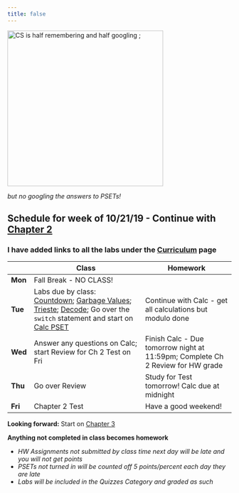 ```yaml
---
title: false
---
```


<!-- # Hello, world! -->

<img src="https://i.chzbgr.com/full/9340633600/h4CFEC57B/" alt="CS is half remembering and half googling ;" height="350">

*but no googling the answers to PSETs!*

## Schedule for week of 10/21/19 - Continue with [Chapter 2](curriculum/2)
<!--
  - **Mon:** Fall Break - NO CLASS!
  - **Tue:** Labs due by class: [Countdown](https://lab.cs50.io/candib80/cs50labs/c/arrayCountdown/); [Garbage Values](https://lab.cs50.io/candib80/cs50labs/c/garbage/); [Trieste](https://lab.cs50.io/candib80/cs50labs/c/trieste/); [Decode](https://lab.cs50.io/candib80/cs50labs/c/decode/)
    - Go over the `switch` statement and start on [Calc PSET](https://docs.cs50.net/2019/ap/problems/calc/calc.html) 
    - HW: Continue with [Calc](https://docs.cs50.net/2019/ap/problems/calc/calc.html) - get all calculations but modulo done 
  - **Wed:** Answer any questions on [Calc](https://docs.cs50.net/2019/ap/problems/calc/calc.html); Start Review for Ch 2 Test on Fri
    - HW: Finish [Calc](https://docs.cs50.net/2019/ap/problems/calc/calc.html) - Due tomorrow night  
       Complete Ch 2 Review for HW grade
  - **Thu:** Go over Review
    - HW: Study for Test tomorrow!  
         Calc due at midnight
  - **Fri:** Chapter 2 Test -->

### I have added links to all the labs under the [Curriculum](/curriculum/index.md) page

  |       |Class                  |Homework   |
  |-------|---------              |---------  |
  |**Mon**|Fall Break - NO CLASS! |           |
  |**Tue**|Labs due by class: [Countdown](https://lab.cs50.io/candib80/cs50labs/c/arrayCountdown/); [Garbage Values](https://lab.cs50.io/candib80/cs50labs/c/garbage/); [Trieste](https://lab.cs50.io/candib80/cs50labs/c/trieste/); [Decode](https://lab.cs50.io/candib80/cs50labs/c/decode/); Go over the `switch` statement and start on [Calc PSET](https://docs.cs50.net/2019/ap/problems/calc/calc.html) |Continue with Calc - get all calculations but modulo done|
  |**Wed**|Answer any questions on Calc; start Review for Ch 2 Test on Fri| Finish Calc - Due tomorrow night at 11:59pm; Complete Ch 2 Review for HW grade|
  |**Thu**|Go over Review         |Study for Test tomorrow! Calc due at midnight|
  |**Fri**|Chapter 2 Test         |Have a good weekend! |

**Looking forward:** Start on [Chapter 3](curriculum/3)

**Anything not completed in class becomes homework**
  - *HW Assignments not submitted by class time next day will be late and you will not get points*
  - *PSETs not turned in will be counted off 5 points/percent each day they are late*
  - *Labs will be included in the Quizzes Category and graded as such*

<!-- This is CS50 AP, Harvard University's introduction to the intellectual enterprises of computer science and the art of programming for students in high school, which satisfies the College Board's AP CS Principles curriculum framework.

<iframe src="https://www.youtube.com/embed/tZxLMIk_SaY?playlist=GAB6Gm7pTTA"></iframe> -->
